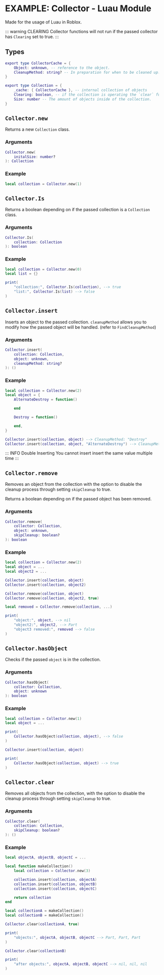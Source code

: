 # EXAMPLE: Collector - Luau Module
Made for the usage of Luau in Roblox.

::: warning CLEARING
Collector functions will not run if the passed collector has `Clearing` set to true. 
:::

## Types

```lua
export type CollectorCache = {
	Object: unknown, -- reference to the object.
	CleanupMethod: string? -- In preparation for when to be cleaned up.
}

export type Collection = {
	_cache: { CollectorCache }, -- internal collection of objects
	Clearing: boolean, -- if the collection is operating the `clear` function.
	Size: number -- The amount of objects inside of the collection.
}
```

## `Collector.new`

Returns a new `Collection` class.

### Arguments
```lua
Collector.new(
    initalSize: number?
): Collection
```

### Example
```lua
local collection = Collector.new(1)
```

## `Collector.Is`

Returns a boolean depending on if the passed collection is a `Collection` class.

### Arguments
```lua
Collector.Is(
    collection: Collection
): boolean
```

### Example
```lua
local collection = Collector.new(0)
local list = {}

print(
    "collection:", Collector.Is(collection), --> true
    "list:", Collector.Is(list) --> false
)
```

## `Collector.insert`

Inserts an object to the passed collection. `cleanupMethod` allows you to modify how the passed object will be handled. (refer to `FindCleanupMethod`)

### Arguments
```lua
Collector.insert(
    collection: Collection,
    object: unknown,
    cleanupMethod: string?
): ()
```

### Example
```lua
local collection = Collector.new(2)
local object = {
    AlternateDestroy = function()

    end

    Destroy = function()

    end,
}

Collector.insert(collection, object) --> CleanupMethod: "Destroy"
Collector.insert(collection, object, "AlternateDestroy") --> CleanupMethod: "AlternateDestroy"
```
::: INFO Double Inserting
You cannot insert insert the same value multiple
time
:::

## `Collector.remove`

Removes an object from the collection with the option to disable the cleanup process through setting `skipCleanup` to true.

Returns a boolean depending on if the passed object has been removed.

### Arguments
```lua
Collector.remove(
    collector: Collection,
    object: unknown,
    skipCleanup: boolean?
): boolean
```

### Example
```lua
local collection = Collector.new(2)
local object = ...
local object2 = ...

Collector.insert(collection, object)
Collector.insert(collection, object2)

Collector.remove(collection, object)
Collector.remove(collection, object2, true)

local removed = Collector.remove(collection, ...)

print(
    "object:", object, --> nil
    "object2:", object2, --> Part
    "object3 removed:", removed --> false
)
```

## `Collector.hasObject`

Checks if the passed `object` is in the collection.

### Arguments
```lua
Collector.hasObject(
    collector: Collection,
    object: unknown
): boolean
```

### Example
```lua
local collection = Collector.new(1)
local object = ...

print(
    Collector.hasObject(collection, object), --> false
)

Collector.insert(collection, object)

print(
    Collector.hasObject(collection, object) --> true
)
```

## `Collector.clear`

Removes all objects from the collection, with the option to disable the cleanup process through setting `skipCleanup` to true.

### Arguments

```lua
Collector.clear(
    collection: Collection,
    skipCleanup: boolean?
): ()
```

### Example
```lua
local objectA, objectB, objectC = ...

local function makeCollection()
    local collection = Collector.new(3)

    collection.insert(collection, objectA)
    collection.insert(collection, objectB)
    collection.insert(collection, objectC)

    return collection
end

local collectionA = makeCollection()
local collectionB = makeCollection()

Collector.clear(collectionA, true)

print(
    "objects:", objectA, objectB, objectC --> Part, Part, Part
)

Collector.clear(collectionB)

print(
    "after objects:", objectA, objectB, objectC --> nil, nil, nil
)
```